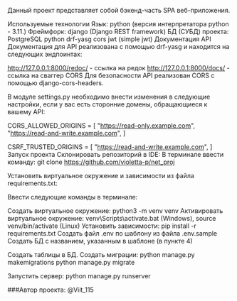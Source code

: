 Данный проект представляет собой бэкенд-часть SPA веб-приложения.

Используемые технологии
Язык: python (версия интерпретатора python - 3.11.)
Фреймфорк: django (Django REST framework)
БД (СУБД) проекта: PostgreSQL
python
drf-yasg
cors
jwt (simple jwt)
Документация API
Документация для API реализована с помощью drf-yasg и находится на следующих эндпоинтах:

http://127.0.0.1:8000/redoc/ - ссылка на редок
http://127.0.0.1:8000/docs/ - ссылка на сваггер
CORS
Для безопасности API реализован CORS с помощью django-cors-headers.

В модуле settings.py необходимо внести изменения в следующие настройки, если у вас есть сторонние домены, обращающиеся к вашему API:

CORS_ALLOWED_ORIGINS = [
    "https://read-only.example.com",
    "https://read-and-write.example.com",
]

CSRF_TRUSTED_ORIGINS = [
    "https://read-and-write.example.com",
]
Запуск проекта
Склонировать репозиторий в IDE: В терминале ввести команду: git clone https://github.com/violetta-p/net_proj

Установить виртуальное окружение и зависимости из файла requirements.txt:

Ввести следующие команды в терминале:

Создать виртуальное окружение: python3 -m venv venv
Активировать виртуальное окружение: venv\Scripts\activate.bat (Windows), source venv/bin/activate (Linux)
Установить зависимости: pip install -r requirements.txt
Создать файл .env по шаблону из файла .env.sample
Создать БД с названием, указанным в шаблоне (в пункте 4)

Создать таблицы в БД. Создать миграции: python manage.py makemigrations python manage.py migrate

Запустить сервер: python manage.py runserver


###Автор проекта: @Viit_115
